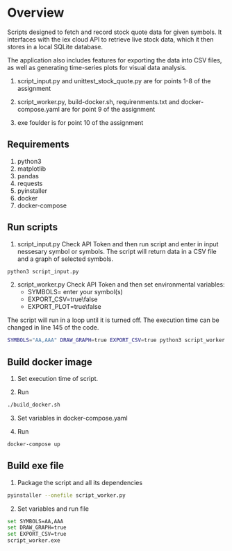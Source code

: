 # Overview

Scripts designed to fetch and record stock quote data for given symbols. It interfaces with the iex cloud API to retrieve live stock data, which it then stores in a local SQLite database.

The application also includes features for exporting the data into CSV files, as well as generating time-series plots for visual data analysis.


1. script_input.py and unittest_stock_quote.py are for points 1-8 of the assignment

2. script_worker.py, build-docker.sh, requirenments.txt and docker-compose.yaml are for point 9 of the assignment

3. exe foulder is for point 10 of the assignment

## Requirements

1. python3
2. matplotlib
3. pandas
4. requests
5. pyinstaller
6. docker
7. docker-compose

## Run scripts

1. script_input.py
Check API Token and then run script and enter in input nessesary symbol or symbols. 
The script will return data in a CSV file and a graph of selected symbols.

```bash
python3 script_input.py
```

2. script_worker.py
Check API Token and then set environmental variables:
   - SYMBOLS= enter your symbol(s)
   - EXPORT_CSV=true\false
   - EXPORT_PLOT=true\false

The script will run in a loop until it is turned off. The execution time can be changed in line 145 of the code.

```bash
SYMBOLS="AA,AAA" DRAW_GRAPH=true EXPORT_CSV=true python3 script_worker.py
```

## Build docker image

1. Set execution time of script.

2. Run
```bash
./build_docker.sh
```
3. Set variables in docker-compose.yaml

4. Run
```bash
docker-compose up
```

## Build exe file

1. Package the script and all its dependencies
```bash
pyinstaller --onefile script_worker.py
```

2. Set variables and run file
```bash
set SYMBOLS=AA,AAA
set DRAW_GRAPH=true
set EXPORT_CSV=true
script_worker.exe
```